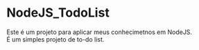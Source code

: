 # NodeJS_TodoList

Este é um projeto para aplicar meus conhecimetnos em NodeJS.<br>
É um simples projeto de to-do list.
